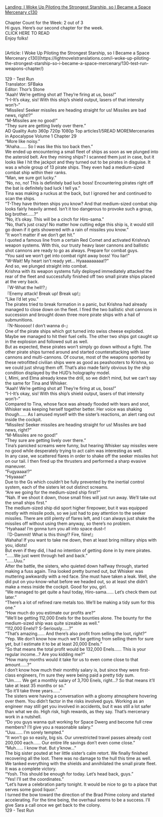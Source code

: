 [Landing: I Woke Up Piloting the Strongest Starship, so I Became a Space Mercenary c130](https://lightnovelstranslations.com/starship-chapter-130/)
<br/><br/>
Chapter Count for the Week: 2 out of 3<br/>
Hi guys. Here’s our second chapter for the week.<br/>
CLICK HERE TO READ<br/>
Enjoy folks!<br/>

<br/>
[Article: I Woke Up Piloting the Strongest Starship, so I Became a Space Mercenary c130](https://lightnovelstranslations.com/i-woke-up-piloting-the-strongest-starship-so-i-became-a-space-mercenary/130-test-run-weapons-chapter/)
<br/><br/>
129 - Test Run<br/>
 Translator: SFBaka <br/>
 Editor: Thor’s Stone <br/>
“Aaah! We’re getting shot at! They’re firing at us, boss!”<br/>
“I-I-It’s okay, sis! With this ship’s shield output, lasers of that intensity won’t–”<br/>
“Missiles! Seeker missiles are heading straight for us! Missiles are bad news, right!?”<br/>
“M-Missiles are no good!”<br/>
“They sure are getting lively over there.”<br/>
        AD                                        Quality                      Auto   360p   720p 1080p        Top articles1/5READ MOREMercenaries in Apocalypse Volume 1 Chapter 29<br/>
“More like noisy.”<br/>
“Ahaha…… So I was like this too back then.”<br/>
We ended up encountering a small fleet of ships as soon as we plunged into the asteroid belt. Are they mining ships? I scanned them just in case, but it looks like I hit the jackpot and they turned out to be pirates in disguise. It was a whole group of 13 pirate ships. They even had a medium-sized combat ship within their ranks.<br/>
“Man, we sure got lucky.”<br/>
“No, no, no! This is definitely bad luck boss! Encountering pirates right off the bat is definitely bad luck I tell ya.”<br/>
Tina was making a ruckus at the back, but I ignored her and continued to scan the ships.<br/>
“T-They have thirteen ships you know? And that medium-sized combat ship looks fairly heavily armed. Isn’t it too dangerous to provoke such a group, big brother……?”<br/>
“No, it’s okay. This will be a cinch for Hiro-sama.”<br/>
“No, that’s just crazy! No matter how cutting edge this ship is, it would still go down if it gets showered with a rain of missiles you know.”<br/>
“It won’t matter if we don’t get hit.”<br/>
I quoted a famous line from a certain Red Comet and activated Krishna’s weapon systems. With this, our trusty heavy laser cannons and ballistic shot cannons are ready to go as always. Prepare for combat guys.<br/>
“You said we won’t get into combat right away boss! You liar!”<br/>
“W-Wait! My heart isn’t ready yet… Hyaaaaaaaaa!?”<br/>
And so, we plunged straight into combat.<br/>
Krishna with its weapon systems fully deployed immediately attacked the rear of the fleet and successfully finished off two small pirate ships placed at the very back.<br/>
『W-What the hell!?』<br/>
『Enemy attack! Break up! Break up!』<br/>
“Like I’d let you.”<br/>
The pirates tried to break formation in a panic, but Krishna had already managed to close down on the fleet. I fired the two ballistic shot cannons in succession and brought down three more pirate ships with a hail of submunitions.<br/>
『N-Nooooo! I don’t wanna d–』<br/>
One of the pirate ships which got turned into swiss cheese exploded. Maybe we managed to hit their fuel cells. The other two ships got caught up in the explosion and followed suit as well.<br/>
But as expected, these pirates won’t simply go down without a fight. The other pirate ships turned around and started counterattacking with laser cannons and multi-cannons. Of course, most of the weapons sported by these retrofitted civilian ships were as good as peashooters to Krishna, so we could just shrug them off. That’s also made fairly obvious by the ship condition displayed by the HUD’s holography model.<br/>
I, Mimi, and Elma already knew the drill, so we didn’t mind, but we can’t say the same for Tina and Whisker.<br/>
“Aaah! We’re getting shot at! They’re firing at us, boss!”<br/>
“I-I-It’s okay, sis! With this ship’s shield output, lasers of that intensity won’t–”<br/>
Compared to Tina, whose face was already flooded with tears and snot, Whisker was keeping herself together better. Her voice was shaking though…… As I amused myself with the sister’s reactions, an alert rang out inside the cockpit.<br/>
“Missiles! Seeker missiles are heading straight for us! Missiles are bad news, right?”<br/>
“M-Missiles are no good!”<br/>
“They sure are getting lively over there.”<br/>
Tina’s panicked screams were funny, but hearing Whisker say missiles were no good while desperately trying to act calm was interesting as well.<br/>
In any case, we scattered flares in order to shake off the seeker missiles hot on our tail. I then fired up the thrusters and performed a sharp evasive maneuver.<br/>
“Fugyaaaa!?”<br/>
“Hiyaaaa!”<br/>
Due to the Gs which couldn’t be fully prevented by the inertial control system, each of the sisters let out distinct screams.<br/>
“Are we going for the medium-sized ship first?”<br/>
“Nah. If we shoot it down, those small fries will just run away. We’ll take out the small ships first.”<br/>
The medium-sized ship did sport higher firepower, but it was equipped mostly with missile pods, so we just had to pay attention to the seeker missiles. There are still plenty of flares left, and I can always just shake the missiles off without using them anyway, so there’s no problem.<br/>
“Hyahaaa! I’m gonna turn you all into space dust–!<br/>
『D-Dammit! What is this thing!? Fire, fiiire!』<br/>
Wahaha! If you want to take me down, then at least bring military ships with you, idiots!<br/>
But even if they did, I had no intention of getting done in by mere pirates.<br/>
“……We just went through hell and back.”<br/>
“……Uuu.”<br/>
After the battle, the sisters, who quieted down halfway through, started making a fuss again. Tina looked pretty burned out, but Whisker was muttering awkwardly with a red face. She must have taken a leak. Well, she did put on you-know-what before we headed out, so at least she didn’t make a mess inside the cockpit. Good for you, girl.<br/>
“We managed to get quite a haul today, Hiro-sama…… Let’s check them out later.”<br/>
“There’s a lot of refined rare metals too. We’ll be making a tidy sum for this one.”<br/>
“How much do you estimate our profits are?”<br/>
“We’ll be getting 112,000 Enels for the bounties alone. The bounty for the medium-sized ship was quite sizeable as well.”<br/>
“112,000 Enels!? S-Seriously……?”<br/>
“That’s amazing…… And there’s also profit from selling the loot, right?”<br/>
“Yep. We don’t know how much we’ll be getting from selling them for sure yet, but I estimate it to be at least 20,000 Enels.”<br/>
“So that means the total profit would be 132,000 Enels…… This is your regular income…? Are you kidding me?”<br/>
“How many months would it take for us to even come close to that amount……?”<br/>
I don’t know how much their monthly salary is, but since they were first-class engineers, I’m sure they were being paid a pretty tidy sum.<br/>
“Um…… We get a monthly salary of 3,700 Enels, right…? So that means it’ll take at least 35 months or so.”<br/>
“So it’ll take three years……”<br/>
The sisters were having a conversation with a gloomy atmosphere hovering over them. You didn’t factor in the risks involved guys. Working as an engineer may still get you involved in accidents, but it was still a lot safer than what we do. High risk, high rewards, as they say. That’s mercenary work in a nutshell.<br/>
“Do you guys wanna quit working for Space Dwerg and become full crew members? I’ll give you a reasonable salary.”<br/>
“Uuu…… I’m sorely tempted.”<br/>
“It won’t go so easily, big sis. Our unrestricted travel passes already cost 200,000 each…… Our entire life savings don’t even come close.”<br/>
“Muh…… I know that. But y’know…”<br/>
The big sister pouted at her little sister’s calm retort. We finally finished recovering all the loot. There was no damage to the hull this time as well. We tanked everything with the shields and annihilated the small pirate fleet. It was a complete victory.<br/>
“Yosh. This should be enough for today. Let’s head back, guys.”<br/>
“Yes! I’ll set the coordinates.”<br/>
“Let’s have a celebration party tonight. It would be nice to go to a place that serves some good liquor.”<br/>
I turned the bow toward the direction of the Brad Prime colony and started accelerating. For the time being, the overhaul seems to be a success. I’ll give Sara a call once we get back to the colony.<br/>
129 - Test Run<br/>
